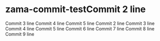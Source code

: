 # zama-commit-testCommit 2 line
Commit 3 line
Commit 4 line
Commit 5 line
Commit 2 line
Commit 3 line
Commit 4 line
Commit 5 line
Commit 6 line
Commit 7 line
Commit 8 line
Commit 9 line
